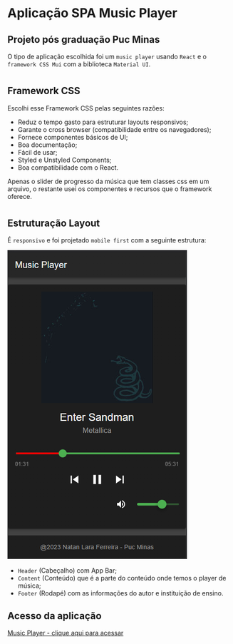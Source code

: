 # Aplicação SPA Music Player

## Projeto pós graduação Puc Minas

O tipo de aplicação escolhida foi um `music player` usando `React` e o `framework CSS Mui` com a biblioteca `Material UI`.
#

## Framework CSS
Escolhi esse Framework CSS pelas seguintes razões:
* Reduz o tempo gasto para estruturar layouts responsivos;
* Garante o cross browser (compatibilidade entre os navegadores);
* Fornece componentes básicos de UI;
* Boa documentação;
* Fácil de usar;
* Styled e Unstyled Components;
* Boa compatibilidade com o React.

Apenas o slider de progresso da música que tem classes css em um arquivo, o restante usei os componentes e recursos que o framework oferece.

#

## Estruturação Layout

É `responsivo` e foi projetado `mobile first` com a seguinte estrutura:

![MusicPlayer](/src/data/screenshots/playerMobileFirst.PNG)

* `Header` (Cabeçalho) com App Bar;
* `Content` (Conteúdo) que é a parte do conteúdo onde temos o player de música;
* `Footer` (Rodapé) com as informações do autor e instituição de ensino.

## Acesso da aplicação

[Music Player - clique aqui para acessar](https://music-player-natan-puc-minas.netlify.app)





